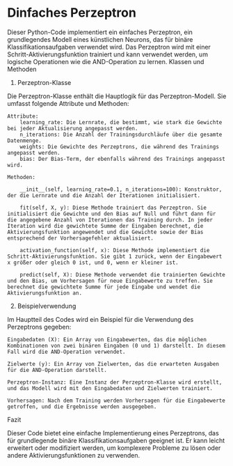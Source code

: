 # Dinfaches Perzeptron
Dieser Python-Code implementiert ein einfaches Perzeptron, ein grundlegendes Modell eines künstlichen Neurons, das für binäre Klassifikationsaufgaben verwendet wird. Das Perzeptron wird mit einer Schritt-Aktivierungsfunktion trainiert und kann verwendet werden, um logische Operationen wie die AND-Operation zu lernen.
Klassen und Methoden

1. Perzeptron-Klasse

Die Perzeptron-Klasse enthält die Hauptlogik für das Perzeptron-Modell. Sie umfasst folgende Attribute und Methoden:

    Attribute:
        learning_rate: Die Lernrate, die bestimmt, wie stark die Gewichte bei jeder Aktualisierung angepasst werden.
        n_iterations: Die Anzahl der Trainingsdurchläufe über die gesamte Datenmenge.
        weights: Die Gewichte des Perzeptrons, die während des Trainings angepasst werden.
        bias: Der Bias-Term, der ebenfalls während des Trainings angepasst wird.

    Methoden:

        __init__(self, learning_rate=0.1, n_iterations=100): Konstruktor, der die Lernrate und die Anzahl der Iterationen initialisiert.

        fit(self, X, y): Diese Methode trainiert das Perzeptron. Sie initialisiert die Gewichte und den Bias auf Null und führt dann für die angegebene Anzahl von Iterationen das Training durch. In jeder Iteration wird die gewichtete Summe der Eingaben berechnet, die Aktivierungsfunktion angewendet und die Gewichte sowie der Bias entsprechend der Vorhersagefehler aktualisiert.

        activation_function(self, x): Diese Methode implementiert die Schritt-Aktivierungsfunktion. Sie gibt 1 zurück, wenn der Eingabewert x größer oder gleich 0 ist, und 0, wenn er kleiner ist.

        predict(self, X): Diese Methode verwendet die trainierten Gewichte und den Bias, um Vorhersagen für neue Eingabewerte zu treffen. Sie berechnet die gewichtete Summe für jede Eingabe und wendet die Aktivierungsfunktion an.

2. Beispielverwendung

Im Hauptteil des Codes wird ein Beispiel für die Verwendung des Perzeptrons gegeben:

    Eingabedaten (X): Ein Array von Eingabewerten, das die möglichen Kombinationen von zwei binären Eingaben (0 und 1) darstellt. In diesem Fall wird die AND-Operation verwendet.

    Zielwerte (y): Ein Array von Zielwerten, das die erwarteten Ausgaben für die AND-Operation darstellt.

    Perzeptron-Instanz: Eine Instanz der Perzeptron-Klasse wird erstellt, und das Modell wird mit den Eingabedaten und Zielwerten trainiert.

    Vorhersagen: Nach dem Training werden Vorhersagen für die Eingabewerte getroffen, und die Ergebnisse werden ausgegeben.

Fazit

Dieser Code bietet eine einfache Implementierung eines Perzeptrons, das für grundlegende binäre Klassifikationsaufgaben geeignet ist. Er kann leicht erweitert oder modifiziert werden, um komplexere Probleme zu lösen oder andere Aktivierungsfunktionen zu verwenden.
